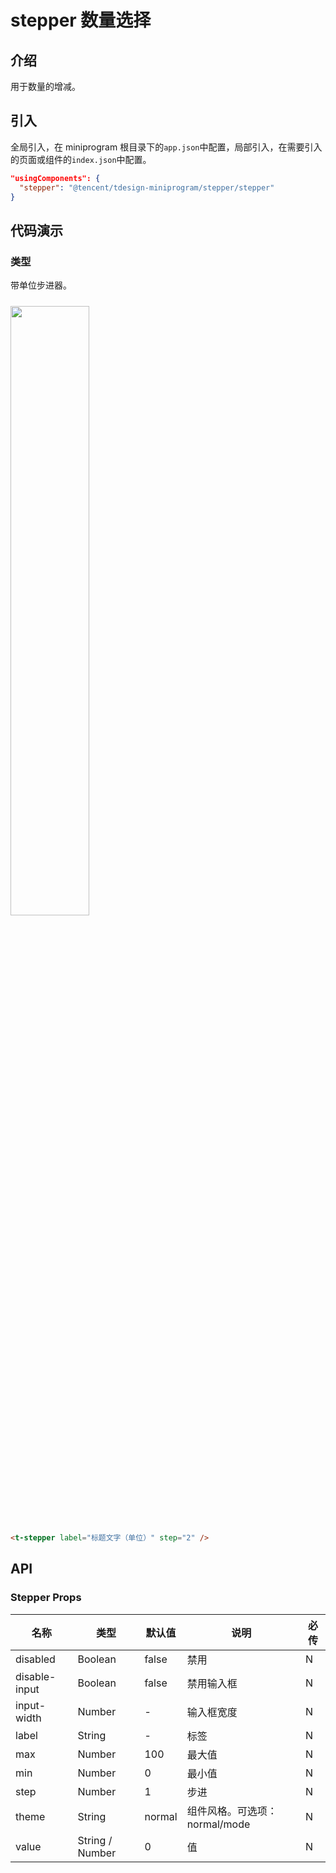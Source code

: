 # stepper 数量选择

## 介绍

用于数量的增减。

## 引入

全局引入，在 miniprogram 根目录下的`app.json`中配置，局部引入，在需要引入的页面或组件的`index.json`中配置。

```json
"usingComponents": {
  "stepper": "@tencent/tdesign-miniprogram/stepper/stepper"
}
```

## 代码演示

### 类型

带单位步进器。

<img src="https://tdesign.gtimg.com/miniprogram/readme/stepper.png" width="50%" height="50%" style="margin-top: 10px">

```html
<t-stepper label="标题文字（单位）" step="2" />
```

## API

### Stepper Props

| 名称          | 类型            | 默认值 | 说明                          | 必传 |
| ------------- | --------------- | ------ | ----------------------------- | ---- |
| disabled      | Boolean         | false  | 禁用                          | N    |
| disable-input | Boolean         | false  | 禁用输入框                    | N    |
| input-width   | Number          | -      | 输入框宽度                    | N    |
| label         | String          | -      | 标签                          | N    |
| max           | Number          | 100    | 最大值                        | N    |
| min           | Number          | 0      | 最小值                        | N    |
| step          | Number          | 1      | 步进                          | N    |
| theme         | String          | normal | 组件风格。可选项：normal/mode | N    |
| value         | String / Number | 0      | 值                            | N    |
